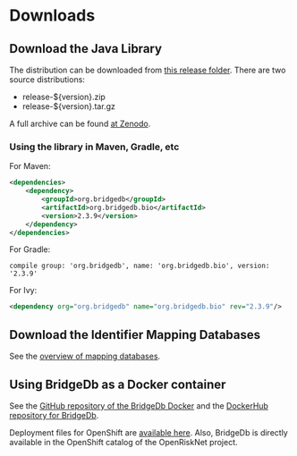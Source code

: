 # Downloads

## Download the Java Library

The distribution can be downloaded from [this release folder](https://github.com/bridgedb/BridgeDb/releases).
There are two source distributions:

 * release-${version}.zip
 * release-${version}.tar.gz

A full archive can be found [at Zenodo](https://zenodo.org/record/593034).

### Using the library in Maven, Gradle, etc

For Maven:

```xml
<dependencies>
    <dependency>
        <groupId>org.bridgedb</groupId>
        <artifactId>org.bridgedb.bio</artifactId>
        <version>2.3.9</version>
    </dependency>
</dependencies>
```

For Gradle:

```
compile group: 'org.bridgedb', name: 'org.bridgedb.bio', version: '2.3.9'
```

For Ivy:

```xml
<dependency org="org.bridgedb" name="org.bridgedb.bio" rev="2.3.9"/>
```

## Download the Identifier Mapping Databases

See the [overview of mapping databases](data/gene_database/).

## Using BridgeDb as a Docker container

See the [GitHub repository of the BridgeDb Docker](https://web.archive.org/web/20190824104419/https://github.com/bridgedb/docker)
and the [DockerHub repository for BridgeDb](https://web.archive.org/web/20190824104419/https://hub.docker.com/r/bigcatum/bridgedb/).

Deployment files for OpenShift are [available here](https://web.archive.org/web/20190824104419/https://github.com/OpenRiskNet/home/tree/master/openshift/deployments/bridgedb).
Also, BridgeDb is directly available in the OpenShift catalog of the OpenRiskNet project.

